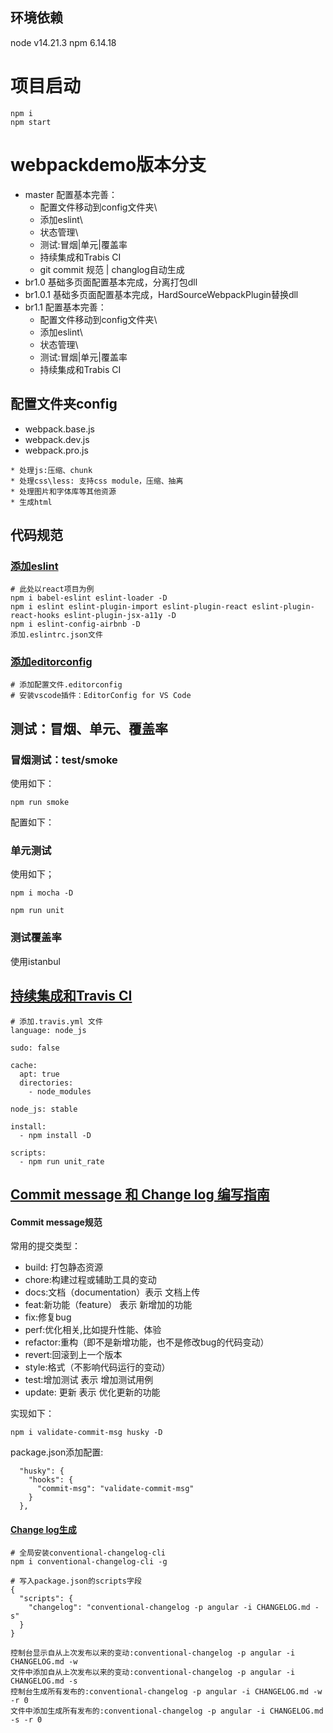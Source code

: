 ## 环境依赖
node v14.21.3
npm 6.14.18

# 项目启动
```
npm i
npm start
```
# webpackdemo版本分支
* master 配置基本完善：
  * 配置文件移动到config文件夹\
  * 添加eslint\
  * 状态管理\
  * 测试:冒烟|单元|覆盖率
  * 持续集成和Trabis CI
  * git commit 规范 | changlog自动生成
* br1.0 基础多页面配置基本完成，分离打包dll
* br1.0.1 基础多页面配置基本完成，HardSourceWebpackPlugin替换dll
* br1.1 配置基本完善：
  * 配置文件移动到config文件夹\
  * 添加eslint\
  * 状态管理\
  * 测试:冒烟|单元|覆盖率
  * 持续集成和Trabis CI

## 配置文件夹config
* webpack.base.js
* webpack.dev.js
* webpack.pro.js
```
* 处理js:压缩、chunk
* 处理css\less: 支持css module，压缩、抽离
* 处理图片和字体库等其他资源
* 生成html
```

## 代码规范

### [添加eslint](https://www.npmjs.com/package/eslint-config-airbnb)
```
# 此处以react项目为例
npm i babel-eslint eslint-loader -D
npm i eslint eslint-plugin-import eslint-plugin-react eslint-plugin-react-hooks eslint-plugin-jsx-a11y -D
npm i eslint-config-airbnb -D
添加.eslintrc.json文件
```

### [添加editorconfig](https://www.jianshu.com/p/fac7dde906cc)
```
# 添加配置文件.editorconfig
# 安装vscode插件：EditorConfig for VS Code
```

## 测试：冒烟、单元、覆盖率

### 冒烟测试：test/smoke

使用如下：
```
npm run smoke
```
配置如下：

### 单元测试
使用如下；
```
npm i mocha -D

npm run unit
```
### 测试覆盖率

使用istanbul

## [持续集成和Travis CI](https://www.travis-ci.org/)

```
# 添加.travis.yml 文件
language: node_js

sudo: false

cache:
  apt: true
  directories:
    - node_modules

node_js: stable

install:
  - npm install -D

scripts:
  - npm run unit_rate

```


## [Commit message 和 Change log 编写指南](http://www.ruanyifeng.com/blog/2016/01/commit_message_change_log.html)

#### Commit message规范
常用的提交类型：
* build: 打包静态资源
* chore:构建过程或辅助工具的变动
* docs:文档（documentation）表示 文档上传
* feat:新功能（feature） 表示 新增加的功能
* fix:修复bug
* perf:优化相关,比如提升性能、体验
* refactor:重构（即不是新增功能，也不是修改bug的代码变动）
* revert:回滚到上一个版本
* style:格式（不影响代码运行的变动）
* test:增加测试 表示 增加测试用例
* update: 更新 表示 优化更新的功能

实现如下：
```
npm i validate-commit-msg husky -D
```
package.json添加配置:
```
  "husky": {
    "hooks": {
      "commit-msg": "validate-commit-msg"
    }
  },
```

#### [Change log生成](https://www.npmjs.com/package/conventional-changelog-cli)


```
# 全局安装conventional-changelog-cli
npm i conventional-changelog-cli -g

# 写入package.json的scripts字段
{
  "scripts": {
    "changelog": "conventional-changelog -p angular -i CHANGELOG.md -s"
  }
}

控制台显示自从上次发布以来的变动:conventional-changelog -p angular -i CHANGELOG.md -w
文件中添加自从上次发布以来的变动:conventional-changelog -p angular -i CHANGELOG.md -s
控制台生成所有发布的:conventional-changelog -p angular -i CHANGELOG.md -w -r 0
文件中添加生成所有发布的:conventional-changelog -p angular -i CHANGELOG.md -s -r 0
```
